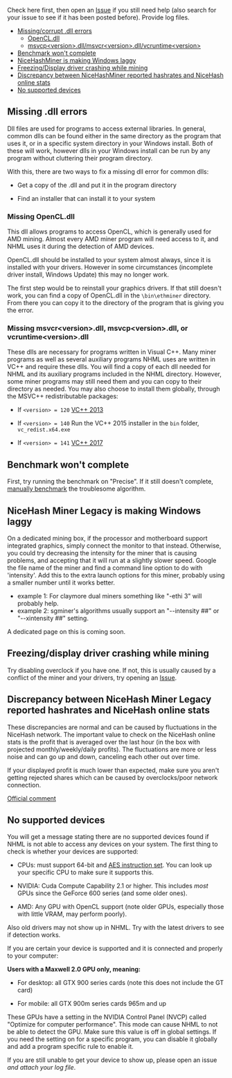 Check here first, then open an [Issue](https://github.com/NiceHash/NiceHashMinerLegacy/issues) if you still need help (also search for your issue to see if it has been posted before). Provide log files.

* [Missing/corrupt .dll errors](#dllerrors)
  * [OpenCL.dll](#opencl)
  * [msvcp\<version>.dll/msvcr\<version>.dll/vcruntime\<version>](#msvcp)
* [Benchmark won't complete](#bench)
* [NiceHashMiner is making Windows laggy](#lag)
* [Freezing/Display driver crashing while mining](#ddcrash)
* [Discrepancy between NiceHashMiner reported hashrates and NiceHash online stats](#profitdisc) 
* [No supported devices](#nosupportdev)

## <a name="dllerrors"></a> Missing .dll errors

Dll files are used for programs to access external libraries. In general, common dlls can be found either in the same directory as the program that uses it, or in a specific system directory in your Windows install. Both of these will work, however dlls in your Windows install can be run by any program without cluttering their program directory.

With this, there are two ways to fix a missing dll error for common dlls:

* Get a copy of the .dll and put it in the program directory

* Find an installer that can install it to your system

### <a name="opencl"></a> Missing OpenCL.dll

This dll allows programs to access OpenCL, which is generally used for AMD mining. Almost every AMD miner program will need access to it, and NHML uses it during the detection of AMD devices. 

OpenCL.dll should be installed to your system almost always, since it is installed with your drivers. However in some circumstances (incomplete driver install, Windows Update) this may no longer work. 

The first step would be to reinstall your graphics drivers. If that still doesn't work, you can find a copy of OpenCL.dll in the `\bin\ethminer` directory. From there you can copy it to the directory of the program that is giving you the error.

### <a name="msvcp"></a> Missing msvcr\<version>.dll, msvcp\<version>.dll, or vcruntime\<version>.dll

These dlls are necessary for programs written in Visual C++. Many miner programs as well as several auxiliary programs NHML uses are written in VC++ and require these dlls. You will find a copy of each dll needed for NHML and its auxiliary programs included in the NHML directory. However, some miner programs may still need them and you can copy to their directory as needed. You may also choose to install them globally, through the MSVC++ redistributable packages:

* If `<version> = 120` [VC++ 2013](https://www.microsoft.com/en-ca/download/details.aspx?id=40784)

* If `<version> = 140` Run the VC++ 2015 installer in the `bin` folder, `vc_redist.x64.exe`

* If `<version> = 141` [VC++ 2017](https://go.microsoft.com/fwlink/?LinkId=746572)

## <a name="bench"></a> Benchmark won't complete

First, try running the benchmark on "Precise". If it still doesn't complete, [manually benchmark](https://github.com/NiceHash/NiceHashMinerLegacy/wiki/Getting-started#manualbenchmarking) the troublesome algorithm.

## <a name="lag"></a> NiceHash Miner Legacy is making Windows laggy

On a dedicated mining box, if the processor and motherboard support integrated graphics, simply connect the monitor to that instead. Otherwise, you could try decreasing the intensity for the miner that is causing problems, and accepting that it will run at a slightly slower speed. Google the file name of the miner and find a command line option to do with 'intensity'. Add this to the extra launch options for this miner, probably using a smaller number until it works better.
* example 1: For claymore dual miners something like "-ethi 3" will probably help.
* example 2: sgminer's algorithms usually support an "--intensity ##" or "--xintensity ##" setting.

A dedicated page on this is coming soon.

## <a name="ddcrash"></a> Freezing/display driver crashing while mining

Try disabling overclock if you have one. If not, this is usually caused by a conflict of the miner and your drivers, try opening an [Issue](https://github.com/NiceHash/NiceHashMinerLegacy/issues).

## <a name="profitdisc"></a> Discrepancy between NiceHash Miner Legacy reported hashrates and NiceHash online stats

These discrepancies are normal and can be caused by fluctuations in the NiceHash network. The important value to check on the NiceHash online stats is the profit that is averaged over the last hour (in the box with projected monthly/weekly/daily profits). The fluctuations are more or less noise and can go up and down, canceling each other out over time.

If your displayed profit is much lower than expected, make sure you aren't getting rejected shares which can be caused by overclocks/poor network connection.

[Official comment](https://www.reddit.com/r/NiceHash/comments/6in4aw/mining_the_speed_on_the_web_is_not_the_same_as/)

## <a name="nosupportdev"></a> No supported devices

You will get a message stating there are no supported devices found if NHML is not able to access any devices on your system. The first thing to check is whether your devices are supported:

* CPUs: must support 64-bit and [AES instruction set](https://en.wikipedia.org/wiki/AES_instruction_set#Intel_and_AMD_x86_architecture). You can look up your specific CPU to make sure it supports this.

* NVIDIA: Cuda Compute Capability 2.1 or higher. This includes *most* GPUs since the GeForce 600 series (and some older ones).

* AMD: Any GPU with OpenCL support (note older GPUs, especially those with little VRAM, may perform poorly).

Also old drivers may not show up in NHML. Try with the latest drivers to see if detection works.

If you are certain your device is supported and it is connected and properly to your computer:

**Users with a Maxwell 2.0 GPU only, meaning:**

* For desktop: all GTX 900 series cards (note this does not include the GT card)

* For mobile: all GTX 900m series cards 965m and up

These GPUs have a setting in the NVIDIA Control Panel (NVCP) called "Optimize for computer performance". This mode can cause NHML to not be able to detect the GPU. Make sure this value is off in global settings. If you need the setting on for a specific program, you can disable it globally and add a program specific rule to enable it.

If you are still unable to get your device to show up, please open an issue *and attach your log file*.